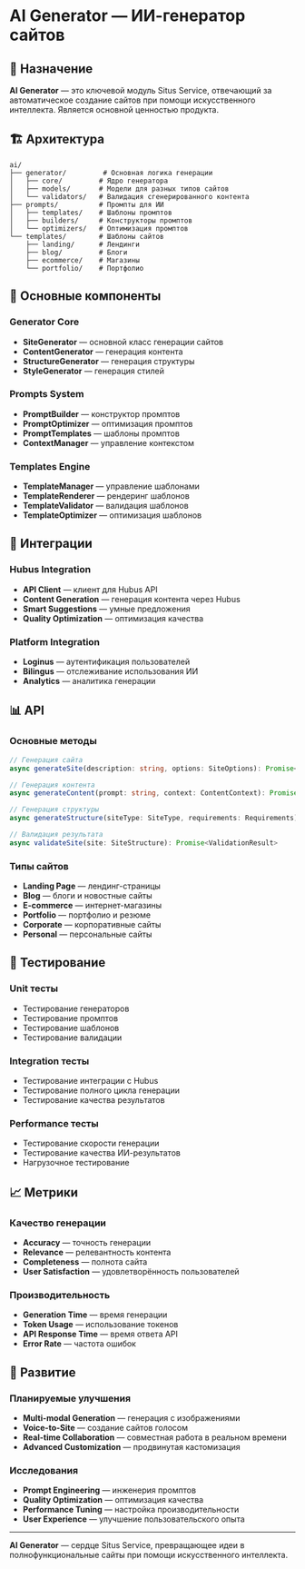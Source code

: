# AI Generator — ИИ-генератор сайтов

## 🎯 Назначение

**AI Generator** — это ключевой модуль Situs Service, отвечающий за автоматическое создание сайтов при помощи искусственного интеллекта. Является основной ценностью продукта.

## 🏗️ Архитектура

```
ai/
├── generator/         # Основная логика генерации
│   ├── core/         # Ядро генератора
│   ├── models/       # Модели для разных типов сайтов
│   └── validators/   # Валидация сгенерированного контента
├── prompts/          # Промпты для ИИ
│   ├── templates/    # Шаблоны промптов
│   ├── builders/     # Конструкторы промптов
│   └── optimizers/   # Оптимизация промптов
└── templates/        # Шаблоны сайтов
    ├── landing/      # Лендинги
    ├── blog/         # Блоги
    ├── ecommerce/    # Магазины
    └── portfolio/    # Портфолио
```

## 🔧 Основные компоненты

### Generator Core
- **SiteGenerator** — основной класс генерации сайтов
- **ContentGenerator** — генерация контента
- **StructureGenerator** — генерация структуры
- **StyleGenerator** — генерация стилей

### Prompts System
- **PromptBuilder** — конструктор промптов
- **PromptOptimizer** — оптимизация промптов
- **PromptTemplates** — шаблоны промптов
- **ContextManager** — управление контекстом

### Templates Engine
- **TemplateManager** — управление шаблонами
- **TemplateRenderer** — рендеринг шаблонов
- **TemplateValidator** — валидация шаблонов
- **TemplateOptimizer** — оптимизация шаблонов

## 🔗 Интеграции

### Hubus Integration
- **API Client** — клиент для Hubus API
- **Content Generation** — генерация контента через Hubus
- **Smart Suggestions** — умные предложения
- **Quality Optimization** — оптимизация качества

### Platform Integration
- **Loginus** — аутентификация пользователей
- **Bilingus** — отслеживание использования ИИ
- **Analytics** — аналитика генерации

## 📊 API

### Основные методы

```typescript
// Генерация сайта
async generateSite(description: string, options: SiteOptions): Promise<SiteStructure>

// Генерация контента
async generateContent(prompt: string, context: ContentContext): Promise<Content>

// Генерация структуры
async generateStructure(siteType: SiteType, requirements: Requirements): Promise<Structure>

// Валидация результата
async validateSite(site: SiteStructure): Promise<ValidationResult>
```

### Типы сайтов

- **Landing Page** — лендинг-страницы
- **Blog** — блоги и новостные сайты
- **E-commerce** — интернет-магазины
- **Portfolio** — портфолио и резюме
- **Corporate** — корпоративные сайты
- **Personal** — персональные сайты

## 🧪 Тестирование

### Unit тесты
- Тестирование генераторов
- Тестирование промптов
- Тестирование шаблонов
- Тестирование валидации

### Integration тесты
- Тестирование интеграции с Hubus
- Тестирование полного цикла генерации
- Тестирование качества результатов

### Performance тесты
- Тестирование скорости генерации
- Тестирование качества ИИ-результатов
- Нагрузочное тестирование

## 📈 Метрики

### Качество генерации
- **Accuracy** — точность генерации
- **Relevance** — релевантность контента
- **Completeness** — полнота сайта
- **User Satisfaction** — удовлетворённость пользователей

### Производительность
- **Generation Time** — время генерации
- **Token Usage** — использование токенов
- **API Response Time** — время ответа API
- **Error Rate** — частота ошибок

## 🚀 Развитие

### Планируемые улучшения
- **Multi-modal Generation** — генерация с изображениями
- **Voice-to-Site** — создание сайтов голосом
- **Real-time Collaboration** — совместная работа в реальном времени
- **Advanced Customization** — продвинутая кастомизация

### Исследования
- **Prompt Engineering** — инженерия промптов
- **Quality Optimization** — оптимизация качества
- **Performance Tuning** — настройка производительности
- **User Experience** — улучшение пользовательского опыта

---

**AI Generator** — сердце Situs Service, превращающее идеи в полнофункциональные сайты при помощи искусственного интеллекта. 